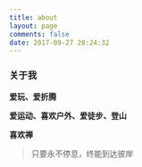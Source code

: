 ```yaml
---
title: about
layout: page
comments: false
date: 2017-09-27 20:24:32
---
```


### 关于我

**爱玩、爱折腾** 

**爱运动、喜欢户外、爱徒步、登山** 

**喜欢禅**  

> 只要永不停息，终能到达彼岸
